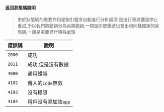 #### 返回狀態碼說明

> 由於狀態碼的重要作用是指引程序自動進行分析處理,是進行重試還是停止重試,所以我們將錯誤分為兩類錯誤,一類是即使重試也會出現同樣錯誤的狀態碼,一類是需要進行特殊處理

| 錯誤碼 | 說明                |
| ------ | ------------------- |
| `2000` | 成功                |
| `2011` | 成功,但是沒有數據   |
| `4000` | 通用錯誤            |
| `4102` | 傳入的`code`無效    |
| `4103` | 沒有權限            |
| `4104` | 用戶沒有添加該`app` |
